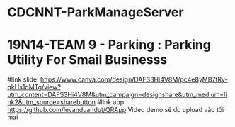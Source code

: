 # CDCNNT-ParkManageServer
# 19N14-TEAM 9 - Parking : Parking Utility For Smail Businesss
#link slide: https://www.canva.com/design/DAFS3Hi4V8M/pc4e8yMB7tRy-qkHs1dMTg/view?utm_content=DAFS3Hi4V8M&utm_campaign=designshare&utm_medium=link2&utm_source=sharebutton
#link app https://github.com/levanduandut/QRApp
Video demo sẽ dc upload vào tối mai
